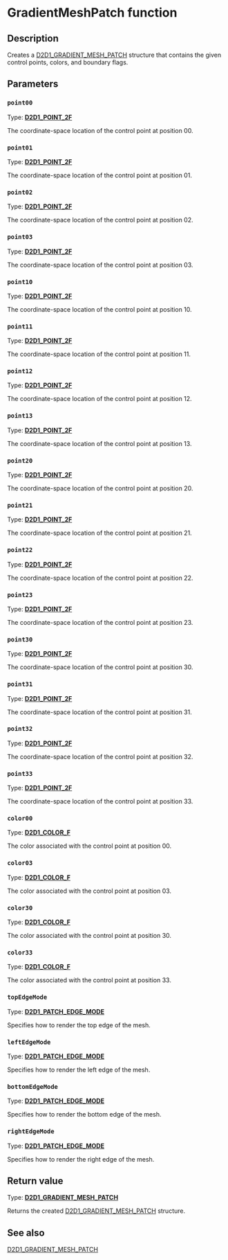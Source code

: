 # GradientMeshPatch function

## Description

Creates a [D2D1_GRADIENT_MESH_PATCH](https://learn.microsoft.com/windows/desktop/api/d2d1_3/ns-d2d1_3-d2d1_gradient_mesh_patch) structure that contains the given control points, colors, and boundary flags.

## Parameters

### `point00`

Type: **[D2D1_POINT_2F](https://learn.microsoft.com/windows/desktop/Direct2D/d2d1-point-2f)**

The coordinate-space location of the control point at position 00.

### `point01`

Type: **[D2D1_POINT_2F](https://learn.microsoft.com/windows/desktop/Direct2D/d2d1-point-2f)**

The coordinate-space location of the control point at position 01.

### `point02`

Type: **[D2D1_POINT_2F](https://learn.microsoft.com/windows/desktop/Direct2D/d2d1-point-2f)**

The coordinate-space location of the control point at position 02.

### `point03`

Type: **[D2D1_POINT_2F](https://learn.microsoft.com/windows/desktop/Direct2D/d2d1-point-2f)**

The coordinate-space location of the control point at position 03.

### `point10`

Type: **[D2D1_POINT_2F](https://learn.microsoft.com/windows/desktop/Direct2D/d2d1-point-2f)**

The coordinate-space location of the control point at position 10.

### `point11`

Type: **[D2D1_POINT_2F](https://learn.microsoft.com/windows/desktop/Direct2D/d2d1-point-2f)**

The coordinate-space location of the control point at position 11.

### `point12`

Type: **[D2D1_POINT_2F](https://learn.microsoft.com/windows/desktop/Direct2D/d2d1-point-2f)**

The coordinate-space location of the control point at position 12.

### `point13`

Type: **[D2D1_POINT_2F](https://learn.microsoft.com/windows/desktop/Direct2D/d2d1-point-2f)**

The coordinate-space location of the control point at position 13.

### `point20`

Type: **[D2D1_POINT_2F](https://learn.microsoft.com/windows/desktop/Direct2D/d2d1-point-2f)**

The coordinate-space location of the control point at position 20.

### `point21`

Type: **[D2D1_POINT_2F](https://learn.microsoft.com/windows/desktop/Direct2D/d2d1-point-2f)**

The coordinate-space location of the control point at position 21.

### `point22`

Type: **[D2D1_POINT_2F](https://learn.microsoft.com/windows/desktop/Direct2D/d2d1-point-2f)**

The coordinate-space location of the control point at position 22.

### `point23`

Type: **[D2D1_POINT_2F](https://learn.microsoft.com/windows/desktop/Direct2D/d2d1-point-2f)**

The coordinate-space location of the control point at position 23.

### `point30`

Type: **[D2D1_POINT_2F](https://learn.microsoft.com/windows/desktop/Direct2D/d2d1-point-2f)**

The coordinate-space location of the control point at position 30.

### `point31`

Type: **[D2D1_POINT_2F](https://learn.microsoft.com/windows/desktop/Direct2D/d2d1-point-2f)**

The coordinate-space location of the control point at position 31.

### `point32`

Type: **[D2D1_POINT_2F](https://learn.microsoft.com/windows/desktop/Direct2D/d2d1-point-2f)**

The coordinate-space location of the control point at position 32.

### `point33`

Type: **[D2D1_POINT_2F](https://learn.microsoft.com/windows/desktop/Direct2D/d2d1-point-2f)**

The coordinate-space location of the control point at position 33.

### `color00`

Type: **[D2D1_COLOR_F](https://learn.microsoft.com/windows/desktop/Direct2D/d2d1-color-f)**

The color associated with the control point at position 00.

### `color03`

Type: **[D2D1_COLOR_F](https://learn.microsoft.com/windows/desktop/Direct2D/d2d1-color-f)**

The color associated with the control point at position 03.

### `color30`

Type: **[D2D1_COLOR_F](https://learn.microsoft.com/windows/desktop/Direct2D/d2d1-color-f)**

The color associated with the control point at position 30.

### `color33`

Type: **[D2D1_COLOR_F](https://learn.microsoft.com/windows/desktop/Direct2D/d2d1-color-f)**

The color associated with the control point at position 33.

### `topEdgeMode`

Type: **[D2D1_PATCH_EDGE_MODE](https://learn.microsoft.com/windows/desktop/api/d2d1_3/ne-d2d1_3-d2d1_patch_edge_mode)**

Specifies how to render the top edge of the mesh.

### `leftEdgeMode`

Type: **[D2D1_PATCH_EDGE_MODE](https://learn.microsoft.com/windows/desktop/api/d2d1_3/ne-d2d1_3-d2d1_patch_edge_mode)**

Specifies how to render the left edge of the mesh.

### `bottomEdgeMode`

Type: **[D2D1_PATCH_EDGE_MODE](https://learn.microsoft.com/windows/desktop/api/d2d1_3/ne-d2d1_3-d2d1_patch_edge_mode)**

Specifies how to render the bottom edge of the mesh.

### `rightEdgeMode`

Type: **[D2D1_PATCH_EDGE_MODE](https://learn.microsoft.com/windows/desktop/api/d2d1_3/ne-d2d1_3-d2d1_patch_edge_mode)**

Specifies how to render the right edge of the mesh.

## Return value

Type: **[D2D1_GRADIENT_MESH_PATCH](https://learn.microsoft.com/windows/desktop/api/d2d1_3/ns-d2d1_3-d2d1_gradient_mesh_patch)**

Returns the created [D2D1_GRADIENT_MESH_PATCH](https://learn.microsoft.com/windows/desktop/api/d2d1_3/ns-d2d1_3-d2d1_gradient_mesh_patch) structure.

## See also

[D2D1_GRADIENT_MESH_PATCH](https://learn.microsoft.com/windows/desktop/api/d2d1_3/ns-d2d1_3-d2d1_gradient_mesh_patch)